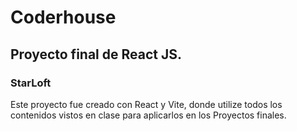 # Coderhouse
## Proyecto final de React JS.
### StarLoft

Este proyecto fue creado con React y Vite, donde utilize todos los contenidos vistos en clase para aplicarlos en los Proyectos finales.